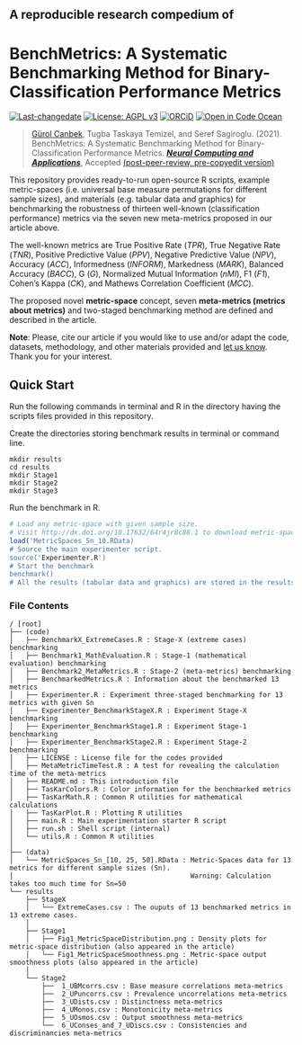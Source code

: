 ## A reproducible research compedium of
# BenchMetrics: A Systematic Benchmarking Method for Binary-Classification Performance Metrics

[![Last-changedate](https://img.shields.io/badge/last%20change-2020--09--12-brightgreen.svg)](https://github.com/gurol/benchmetrics) [![License: AGPL v3](https://img.shields.io/badge/License-AGPL%20v3-blue.svg)](https://www.gnu.org/licenses/agpl-3.0)  [![ORCiD](https://img.shields.io/badge/ORCiD-0000--0002--9337--097X-green.svg)](https://orcid.org/0000-0002-9337-097X)  [![Open in Code Ocean](https://codeocean.com/codeocean-assets/badge/open-in-code-ocean.svg)](https://doi.org/10.24433/CO.1564477.v3)

> [Gürol Canbek](http:gurol.canbek.com/Publications), Tugba Taskaya Temizel, and Seref Sagiroglu. (2021). BenchMetrics: A Systematic Benchmarking Method for Binary-Classification Performance Metrics. ***[Neural Computing and Applications](https://www.springer.com/journal/521)***, Accepted [(post-peer-review,  pre-copyedit  version)](http://gurol.canbek.com/BenchMetrics.pdf)

This repository provides ready-to-run open-source R scripts, example metric-spaces (i.e. universal base measure permutations for different sample sizes), and materials (e.g. tabular data and graphics) for benchmarking the robustness of thirteen well-known (classification performance) metrics via the seven new meta-metrics proposed in our article above.

The well-known metrics are True Positive Rate (*TPR*), True Negative Rate (*TNR*), Positive Predictive Value (*PPV*), Negative Predictive Value (*NPV*), Accuracy (*ACC*), Informedness (*INFORM*), Markedness (*MARK*), Balanced Accuracy (*BACC*), G (*G*), Normalized Mutual Information (*nMI*), F1 (*F1*), Cohen’s Kappa (*CK*), and Mathews Correlation Coefficient (*MCC*).

The proposed novel **metric-space** concept, seven **meta-metrics (metrics about metrics)** and two-staged benchmarking method are defined and described in the article.

__**Note**__: Please, cite our article if you would like to use and/or adapt the code, datasets, methodology, and other materials provided and [let us know](mailto:gurol44@gmail.com?subject=Meta-metrics). Thank you for your interest.

## Quick Start
Run the following commands in terminal and R in the directory having the scripts files provided in this repository.

Create the directories storing benchmark results in terminal or command line.

```
mkdir results
cd results
mkdir Stage1
mkdir Stage2
mkdir Stage3
```

Run the benchmark in R.

```R
# Load any metric-space with given sample size.
# Visit http://dx.doi.org/10.17632/64r4jr8c88.1 to download metric-spaces for larger sample sizes.
load('MetricSpaces_Sn_10.RData)
# Source the main experimenter script.
source('Experimenter.R')
# Start the benchmark
benchmark()
# All the results (tabular data and graphics) are stored in the results folder
```

### File Contents

```
/ [root]
├── (code)
│   ├── BenchmarkX_ExtremeCases.R : Stage-X (extreme cases) benchmarking
│   ├── Benchmark1_MathEvaluation.R : Stage-1 (mathematical evaluation) benchmarking
│   ├── Benchmark2_MetaMetrics.R : Stage-2 (meta-metrics) benchmarking
│   ├── BenchmarkedMetrics.R : Information about the benchmarked 13 metrics
│   ├── Experimenter.R : Experiment three-staged benchmarking for 13 metrics with given Sn
│   ├── Experimenter_BenchmarkStageX.R : Experiment Stage-X benchmarking
│   ├── Experimenter_BenchmarkStage1.R : Experiment Stage-1 benchmarking
│   ├── Experimenter_BenchmarkStage2.R : Experiment Stage-2 benchmarking
│   ├── LICENSE : License file for the codes provided
│   ├── MetaMetricTimeTest.R : A test for revealing the calculation time of the meta-metrics
│   ├── README.md : This introduction file
│   ├── TasKarColors.R : Color information for the benchmarked metrics
│   ├── TasKarMath.R : Common R utilities for mathematical calculations
│   ├── TasKarPlot.R : Plotting R utilities
│   ├── main.R : Main experimentation starter R script
│   ├── run.sh : Shell script (internal)
│   └── utils.R : Common R utilities
│
├── (data)
│   └── MetricSpaces_Sn_[10, 25, 50].RData : Metric-Spaces data for 13 metrics for different sample sizes (Sn).
│                                            Warning: Calculation takes too much time for Sn=50
└── results
    ├── StageX
    │   └── ExtremeCases.csv : The ouputs of 13 benchmarked metrics in 13 extreme cases.
    │
    ├── Stage1
    │   ├── Fig1_MetricSpaceDistribution.png : Density plots for metric-space distribution (also appeared in the article)
    │   └── Fig1_MetricSpaceSmoothness.png : Metric-space output smoothness plots (also appeared in the article)
    │
    └── Stage2
        ├──  1_UBMcorrs.csv : Base measure correlations meta-metrics
        ├──  2_UPuncorrs.csv : Prevalence uncorrelations meta-metrics
        ├──  3_UDists.csv : Distinctness meta-metrics
        ├──  4_UMonos.csv : Monotonicity meta-metrics
        ├──  5_UOsmos.csv : Output smoothness meta-metrics
        └──  6_UConses_and_7_UDiscs.csv : Consistencies and discriminancies meta-metrics
```
